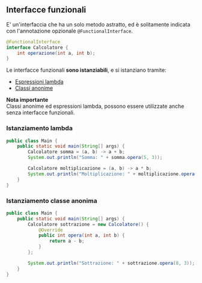 ## Interfacce funzionali
E' un'interfaccia che ha un solo metodo astratto, ed è solitamente indicata con l'annotazione
opzionale `@FunctionalInterface`.

```Java
@FunctionalInterface
interface Calcolatore {
    int operazione(int a, int b);
}
```

Le interfacce funzionali **sono istanziabili**, e si istanziano tramite:
- [Espressioni lambda](funzioni_lambda.md)
- [Classi anonime](classi_anonime.md)

**Nota importante**\
Classi anonime ed espressioni lambda, possono essere utilizzate anche senza interfacce funzionali.

### Istanziamento lambda
```Java
public class Main {
    public static void main(String[] args) {
        Calcolatore somma = (a, b) -> a + b;
        System.out.println("Somma: " + somma.opera(5, 3));

        Calcolatore moltiplicazione = (a, b) -> a * b;
        System.out.println("Moltiplicazione: " + moltiplicazione.opera(4, 7));
    }
}
```
### Istanziamento classe anonima
```Java
public class Main {
    public static void main(String[] args) {
        Calcolatore sottrazione = new Calcolatore() {
            @Override
            public int opera(int a, int b) {
                return a - b;
            }
        };

        System.out.println("Sottrazione: " + sottrazione.opera(8, 3));
    }
}
```
